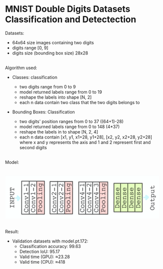 # MNIST Double Digits Datasets Classification and Detectection

Datasets:
- 64x64 size images containing two digits
- digits range [0, 9]
- digits size (bounding box size) 28x28

<br />Algorithm used:
- Classes: classification
    - two digits range from 0 to 9
    - model returned labels range from 0 to 19
    - reshape the labels into shape [N, 2]
    - each n data contain two class that the two digits belongs to
    
- Bounding Boxes: Classification
    - two digits' position ranges from 0 to 37 ((64+1)-28)
    - model returned labels range from 0 to 148 (4*37)
    - reshape the labels in to shape [N, 2, 4]
    - each n data contain [x1, y1, x1+28, y1+28], [x2, y2, x2+28, y2+28] where x and y represents the axis and 1 and 2 represent first and second digits

<br />Model: <br /> <br />
&nbsp;&nbsp;&nbsp;&nbsp; ![alt text](https://github.com/WenrrrBeth/classification-MNISTDD/blob/master/model.png)

<br />Result:
- Validation datasets with model.pt.172:
    - Classification accuracy: 99.63
    - Detection IoU: 95.17
    - Valid time (GPU): ≈23.28
    - Valid time (CPU): ≈418

